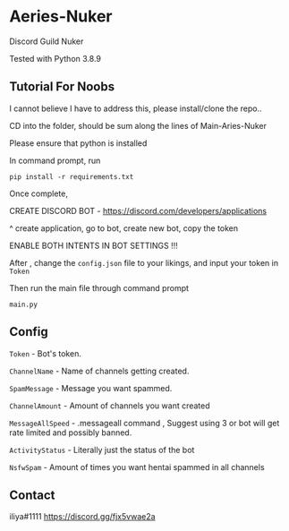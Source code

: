 # Aeries-Nuker
Discord Guild Nuker

Tested with Python 3.8.9

## Tutorial For Noobs

I cannot believe I have to address this, please install/clone the repo..

CD into the folder, should be sum along the lines of Main-Aries-Nuker

Please ensure that python is installed

In command prompt, run

`pip install -r requirements.txt`

Once complete,

CREATE DISCORD BOT - https://discord.com/developers/applications

^ create application, go to bot, create new bot, copy the token

ENABLE BOTH INTENTS IN BOT SETTINGS !!!

After , change the `config.json` file to your likings, and input your token in `Token`

Then run the main file through command prompt

`main.py`

## Config
`Token` - Bot's token.

`ChannelName` - Name of channels getting created.

`SpamMessage` - Message you want spammed.

`ChannelAmount` - Amount of channels you want created

`MessageAllSpeed` - .messageall command , Suggest using 3 or bot will get rate limited and possibly banned.

`ActivityStatus` - Literally just the status of the bot

`NsfwSpam` - Amount of times you want hentai spammed in all channels

## Contact
iliya#1111
https://discord.gg/fjx5vwae2a
